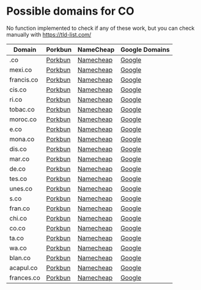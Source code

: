 # Possible domains for CO

No function implemented to check if any of these work, but you can check manually with https://tld-list.com/

| Domain | Porkbun | NameCheap | Google Domains |
|---|---|---|---|
| .co | [Porkbun](https://porkbun.com/checkout/search?prb=e814663da1&tlds=&idnLanguage=&search=search&q=.co) | [Namecheap](https://www.namecheap.com/domains/registration/results/?domain=.co) | [Google](https://domains.google.com/registrar/search?searchTerm=.co) |
| mexi.co | [Porkbun](https://porkbun.com/checkout/search?prb=e814663da1&tlds=&idnLanguage=&search=search&q=mexi.co) | [Namecheap](https://www.namecheap.com/domains/registration/results/?domain=mexi.co) | [Google](https://domains.google.com/registrar/search?searchTerm=mexi.co) |
| francis.co | [Porkbun](https://porkbun.com/checkout/search?prb=e814663da1&tlds=&idnLanguage=&search=search&q=francis.co) | [Namecheap](https://www.namecheap.com/domains/registration/results/?domain=francis.co) | [Google](https://domains.google.com/registrar/search?searchTerm=francis.co) |
| cis.co | [Porkbun](https://porkbun.com/checkout/search?prb=e814663da1&tlds=&idnLanguage=&search=search&q=cis.co) | [Namecheap](https://www.namecheap.com/domains/registration/results/?domain=cis.co) | [Google](https://domains.google.com/registrar/search?searchTerm=cis.co) |
| ri.co | [Porkbun](https://porkbun.com/checkout/search?prb=e814663da1&tlds=&idnLanguage=&search=search&q=ri.co) | [Namecheap](https://www.namecheap.com/domains/registration/results/?domain=ri.co) | [Google](https://domains.google.com/registrar/search?searchTerm=ri.co) |
| tobac.co | [Porkbun](https://porkbun.com/checkout/search?prb=e814663da1&tlds=&idnLanguage=&search=search&q=tobac.co) | [Namecheap](https://www.namecheap.com/domains/registration/results/?domain=tobac.co) | [Google](https://domains.google.com/registrar/search?searchTerm=tobac.co) |
| moroc.co | [Porkbun](https://porkbun.com/checkout/search?prb=e814663da1&tlds=&idnLanguage=&search=search&q=moroc.co) | [Namecheap](https://www.namecheap.com/domains/registration/results/?domain=moroc.co) | [Google](https://domains.google.com/registrar/search?searchTerm=moroc.co) |
| e.co | [Porkbun](https://porkbun.com/checkout/search?prb=e814663da1&tlds=&idnLanguage=&search=search&q=e.co) | [Namecheap](https://www.namecheap.com/domains/registration/results/?domain=e.co) | [Google](https://domains.google.com/registrar/search?searchTerm=e.co) |
| mona.co | [Porkbun](https://porkbun.com/checkout/search?prb=e814663da1&tlds=&idnLanguage=&search=search&q=mona.co) | [Namecheap](https://www.namecheap.com/domains/registration/results/?domain=mona.co) | [Google](https://domains.google.com/registrar/search?searchTerm=mona.co) |
| dis.co | [Porkbun](https://porkbun.com/checkout/search?prb=e814663da1&tlds=&idnLanguage=&search=search&q=dis.co) | [Namecheap](https://www.namecheap.com/domains/registration/results/?domain=dis.co) | [Google](https://domains.google.com/registrar/search?searchTerm=dis.co) |
| mar.co | [Porkbun](https://porkbun.com/checkout/search?prb=e814663da1&tlds=&idnLanguage=&search=search&q=mar.co) | [Namecheap](https://www.namecheap.com/domains/registration/results/?domain=mar.co) | [Google](https://domains.google.com/registrar/search?searchTerm=mar.co) |
| de.co | [Porkbun](https://porkbun.com/checkout/search?prb=e814663da1&tlds=&idnLanguage=&search=search&q=de.co) | [Namecheap](https://www.namecheap.com/domains/registration/results/?domain=de.co) | [Google](https://domains.google.com/registrar/search?searchTerm=de.co) |
| tes.co | [Porkbun](https://porkbun.com/checkout/search?prb=e814663da1&tlds=&idnLanguage=&search=search&q=tes.co) | [Namecheap](https://www.namecheap.com/domains/registration/results/?domain=tes.co) | [Google](https://domains.google.com/registrar/search?searchTerm=tes.co) |
| unes.co | [Porkbun](https://porkbun.com/checkout/search?prb=e814663da1&tlds=&idnLanguage=&search=search&q=unes.co) | [Namecheap](https://www.namecheap.com/domains/registration/results/?domain=unes.co) | [Google](https://domains.google.com/registrar/search?searchTerm=unes.co) |
| s.co | [Porkbun](https://porkbun.com/checkout/search?prb=e814663da1&tlds=&idnLanguage=&search=search&q=s.co) | [Namecheap](https://www.namecheap.com/domains/registration/results/?domain=s.co) | [Google](https://domains.google.com/registrar/search?searchTerm=s.co) |
| fran.co | [Porkbun](https://porkbun.com/checkout/search?prb=e814663da1&tlds=&idnLanguage=&search=search&q=fran.co) | [Namecheap](https://www.namecheap.com/domains/registration/results/?domain=fran.co) | [Google](https://domains.google.com/registrar/search?searchTerm=fran.co) |
| chi.co | [Porkbun](https://porkbun.com/checkout/search?prb=e814663da1&tlds=&idnLanguage=&search=search&q=chi.co) | [Namecheap](https://www.namecheap.com/domains/registration/results/?domain=chi.co) | [Google](https://domains.google.com/registrar/search?searchTerm=chi.co) |
| co.co | [Porkbun](https://porkbun.com/checkout/search?prb=e814663da1&tlds=&idnLanguage=&search=search&q=co.co) | [Namecheap](https://www.namecheap.com/domains/registration/results/?domain=co.co) | [Google](https://domains.google.com/registrar/search?searchTerm=co.co) |
| ta.co | [Porkbun](https://porkbun.com/checkout/search?prb=e814663da1&tlds=&idnLanguage=&search=search&q=ta.co) | [Namecheap](https://www.namecheap.com/domains/registration/results/?domain=ta.co) | [Google](https://domains.google.com/registrar/search?searchTerm=ta.co) |
| wa.co | [Porkbun](https://porkbun.com/checkout/search?prb=e814663da1&tlds=&idnLanguage=&search=search&q=wa.co) | [Namecheap](https://www.namecheap.com/domains/registration/results/?domain=wa.co) | [Google](https://domains.google.com/registrar/search?searchTerm=wa.co) |
| blan.co | [Porkbun](https://porkbun.com/checkout/search?prb=e814663da1&tlds=&idnLanguage=&search=search&q=blan.co) | [Namecheap](https://www.namecheap.com/domains/registration/results/?domain=blan.co) | [Google](https://domains.google.com/registrar/search?searchTerm=blan.co) |
| acapul.co | [Porkbun](https://porkbun.com/checkout/search?prb=e814663da1&tlds=&idnLanguage=&search=search&q=acapul.co) | [Namecheap](https://www.namecheap.com/domains/registration/results/?domain=acapul.co) | [Google](https://domains.google.com/registrar/search?searchTerm=acapul.co) |
| frances.co | [Porkbun](https://porkbun.com/checkout/search?prb=e814663da1&tlds=&idnLanguage=&search=search&q=frances.co) | [Namecheap](https://www.namecheap.com/domains/registration/results/?domain=frances.co) | [Google](https://domains.google.com/registrar/search?searchTerm=frances.co) |
